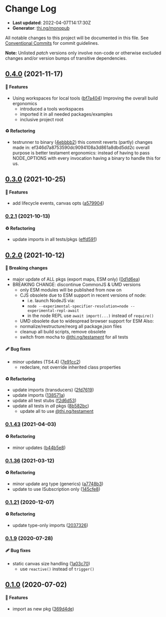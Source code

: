 # Change Log

- **Last updated**: 2022-04-07T14:17:30Z
- **Generator**: [thi.ng/monopub](https://thi.ng/monopub)

All notable changes to this project will be documented in this file.
See [Conventional Commits](https://conventionalcommits.org/) for commit guidelines.

**Note:** Unlisted _patch_ versions only involve non-code or otherwise excluded changes
and/or version bumps of transitive dependencies.

## [0.4.0](https://github.com/thi-ng/umbrella/tree/@thi.ng/rdom-canvas@0.4.0) (2021-11-17)

#### 🚀 Features

- Using workspaces for local tools ([bf7a404](https://github.com/thi-ng/umbrella/commit/bf7a404))
  Improving the overall build ergonomics
  - introduced a tools workspaces
  - imported it in all needed packages/examples
  - inclusive project root

#### ♻️ Refactoring

- testrunner to binary ([4ebbbb2](https://github.com/thi-ng/umbrella/commit/4ebbbb2))
  this commit reverts (partly) changes made in:
  ef346d7a8753590dc9094108a3d861a8dbd5dd2c
  overall purpose is better testament ergonomics:
  instead of having to pass NODE_OPTIONS with every invocation
  having a binary to handle this for us.

## [0.3.0](https://github.com/thi-ng/umbrella/tree/@thi.ng/rdom-canvas@0.3.0) (2021-10-25)

#### 🚀 Features

- add lifecycle events, canvas opts ([a579904](https://github.com/thi-ng/umbrella/commit/a579904))

### [0.2.1](https://github.com/thi-ng/umbrella/tree/@thi.ng/rdom-canvas@0.2.1) (2021-10-13)

#### ♻️ Refactoring

- update imports in all tests/pkgs ([effd591](https://github.com/thi-ng/umbrella/commit/effd591))

## [0.2.0](https://github.com/thi-ng/umbrella/tree/@thi.ng/rdom-canvas@0.2.0) (2021-10-12)

#### 🛑 Breaking changes

- major update of ALL pkgs (export maps, ESM only) ([0d1d6ea](https://github.com/thi-ng/umbrella/commit/0d1d6ea))
- BREAKING CHANGE: discontinue CommonJS & UMD versions
  - only ESM modules will be published from now on
  - CJS obsolete due to ESM support in recent versions of node:
    - i.e. launch NodeJS via:
    - `node --experimental-specifier-resolution=node --experimental-repl-await`
    - in the node REPL use `await import(...)` instead of `require()`
  - UMD obsolete due to widespread browser support for ESM
  Also:
  - normalize/restructure/reorg all package.json files
  - cleanup all build scripts, remove obsolete
  - switch from mocha to [@thi.ng/testament](https://github.com/thi-ng/umbrella/tree/main/packages/testament) for all tests

#### 🩹 Bug fixes

- minor updates (TS4.4) ([7e91cc2](https://github.com/thi-ng/umbrella/commit/7e91cc2))
  - redeclare, not override inherited class properties

#### ♻️ Refactoring

- update imports (transducers) ([2fd7619](https://github.com/thi-ng/umbrella/commit/2fd7619))
- update imports ([138571a](https://github.com/thi-ng/umbrella/commit/138571a))
- update all test stubs ([f2d6d53](https://github.com/thi-ng/umbrella/commit/f2d6d53))
- update all tests in _all_ pkgs ([8b582bc](https://github.com/thi-ng/umbrella/commit/8b582bc))
  - update all to use [@thi.ng/testament](https://github.com/thi-ng/umbrella/tree/main/packages/testament)

### [0.1.43](https://github.com/thi-ng/umbrella/tree/@thi.ng/rdom-canvas@0.1.43) (2021-04-03)

#### ♻️ Refactoring

- minor updates ([b44b5e8](https://github.com/thi-ng/umbrella/commit/b44b5e8))

### [0.1.36](https://github.com/thi-ng/umbrella/tree/@thi.ng/rdom-canvas@0.1.36) (2021-03-12)

#### ♻️ Refactoring

- minor update arg type (generics) ([a7748b3](https://github.com/thi-ng/umbrella/commit/a7748b3))
- update to use ISubscription only ([145cfe8](https://github.com/thi-ng/umbrella/commit/145cfe8))

### [0.1.21](https://github.com/thi-ng/umbrella/tree/@thi.ng/rdom-canvas@0.1.21) (2020-12-07)

#### ♻️ Refactoring

- update type-only imports ([2037326](https://github.com/thi-ng/umbrella/commit/2037326))

### [0.1.9](https://github.com/thi-ng/umbrella/tree/@thi.ng/rdom-canvas@0.1.9) (2020-07-28)

#### 🩹 Bug fixes

- static canvas size handling ([1a03c70](https://github.com/thi-ng/umbrella/commit/1a03c70))
  - use `reactive()` instead of `trigger()`

## [0.1.0](https://github.com/thi-ng/umbrella/tree/@thi.ng/rdom-canvas@0.1.0) (2020-07-02)

#### 🚀 Features

- import as new pkg ([369d4de](https://github.com/thi-ng/umbrella/commit/369d4de))
